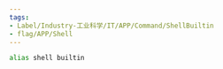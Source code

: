 ```yaml
---
tags:
- Label/Industry-工业科学/IT/APP/Command/ShellBuiltin
- flag/APP/Shell
---
```


```bash
alias shell builtin


```